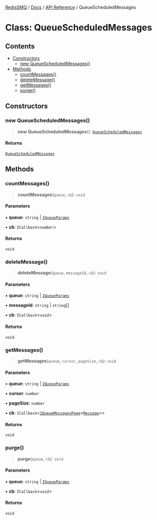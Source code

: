 [RedisSMQ](../../../README.md) / [Docs](../../README.md) / [API Reference](../README.md) / QueueScheduledMessages

# Class: QueueScheduledMessages

## Contents

- [Constructors](QueueScheduledMessages.md#constructors)
  - [new QueueScheduledMessages()](QueueScheduledMessages.md#new-queuescheduledmessages)
- [Methods](QueueScheduledMessages.md#methods)
  - [countMessages()](QueueScheduledMessages.md#countmessages)
  - [deleteMessage()](QueueScheduledMessages.md#deletemessage)
  - [getMessages()](QueueScheduledMessages.md#getmessages)
  - [purge()](QueueScheduledMessages.md#purge)

## Constructors

### new QueueScheduledMessages()

> **new QueueScheduledMessages**(): [`QueueScheduledMessages`](QueueScheduledMessages.md)

#### Returns

[`QueueScheduledMessages`](QueueScheduledMessages.md)

## Methods

### countMessages()

> **countMessages**(`queue`, `cb`): `void`

#### Parameters

▪ **queue**: `string` | [`IQueueParams`](../interfaces/IQueueParams.md)

▪ **cb**: `ICallback`<`number`>

#### Returns

`void`

### deleteMessage()

> **deleteMessage**(`queue`, `messageId`, `cb`): `void`

#### Parameters

▪ **queue**: `string` | [`IQueueParams`](../interfaces/IQueueParams.md)

▪ **messageId**: `string` | `string`[]

▪ **cb**: `ICallback`<`void`>

#### Returns

`void`

### getMessages()

> **getMessages**(`queue`, `cursor`, `pageSize`, `cb`): `void`

#### Parameters

▪ **queue**: `string` | [`IQueueParams`](../interfaces/IQueueParams.md)

▪ **cursor**: `number`

▪ **pageSize**: `number`

▪ **cb**: `ICallback`<[`IQueueMessagesPage`](../interfaces/IQueueMessagesPage.md)<[`Message`](Message.md)>>

#### Returns

`void`

### purge()

> **purge**(`queue`, `cb`): `void`

#### Parameters

▪ **queue**: `string` | [`IQueueParams`](../interfaces/IQueueParams.md)

▪ **cb**: `ICallback`<`void`>

#### Returns

`void`

